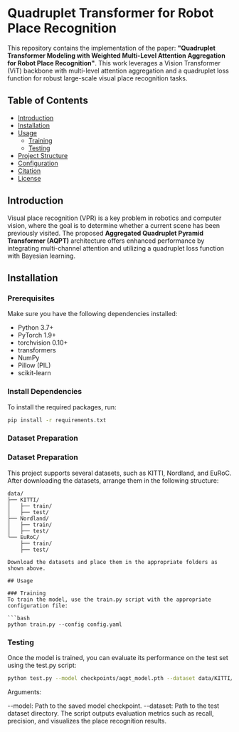 # Quadruplet Transformer for Robot Place Recognition

This repository contains the implementation of the paper: **"Quadruplet Transformer Modeling with Weighted Multi-Level Attention Aggregation for Robot Place Recognition"**. This work leverages a Vision Transformer (ViT) backbone with multi-level attention aggregation and a quadruplet loss function for robust large-scale visual place recognition tasks.

## Table of Contents

- [Introduction](#introduction)
- [Installation](#installation)
- [Usage](#usage)
  - [Training](#training)
  - [Testing](#testing)
- [Project Structure](#project-structure)
- [Configuration](#configuration)
- [Citation](#citation)
- [License](#license)

## Introduction

Visual place recognition (VPR) is a key problem in robotics and computer vision, where the goal is to determine whether a current scene has been previously visited. The proposed **Aggregated Quadruplet Pyramid Transformer (AQPT)** architecture offers enhanced performance by integrating multi-channel attention and utilizing a quadruplet loss function with Bayesian learning.

## Installation

### Prerequisites

Make sure you have the following dependencies installed:

- Python 3.7+
- PyTorch 1.9+
- torchvision 0.10+
- transformers
- NumPy
- Pillow (PIL)
- scikit-learn

### Install Dependencies

To install the required packages, run:

```bash
pip install -r requirements.txt
```

### Dataset Preparation
### Dataset Preparation

This project supports several datasets, such as KITTI, Nordland, and EuRoC. After downloading the datasets, arrange them in the following structure:

```plaintext
data/
├── KITTI/
│   ├── train/    
│   ├── test/     
├── Nordland/
│   ├── train/    
│   ├── test/     
└── EuRoC/
    ├── train/    
    ├── test/     

Download the datasets and place them in the appropriate folders as shown above.

## Usage

### Training
To train the model, use the train.py script with the appropriate configuration file:

```bash
python train.py --config config.yaml
```

### Testing
Once the model is trained, you can evaluate its performance on the test set using the test.py script:
```bash
python test.py --model checkpoints/aqpt_model.pth --dataset data/KITTI/test/
```

Arguments:

--model: Path to the saved model checkpoint.
--dataset: Path to the test dataset directory.
The script outputs evaluation metrics such as recall, precision, and visualizes the place recognition results.
              


